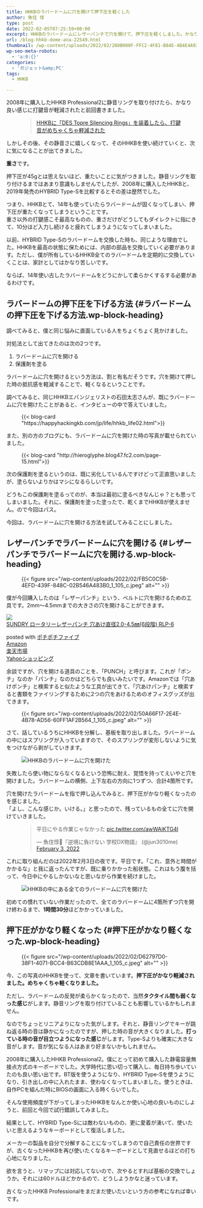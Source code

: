 ```yaml
---
title: HHKBのラバードームに穴を開けて押下圧を軽くした
author: 魚住 惇
type: post
date: 2022-02-05T07:25:59+00:00
excerpt: HHKBのラバードームにレザーパンチで穴を開けて、押下圧を軽くしました。かなり改善されました。
url: /blog-hhkb-dome-ana-22549.html
thumbnail: /wp-content/uploads/2022/02/280B000F-FFC2-4F81-B84E-4B4E4A93A06F_1_105_c.jpeg
wp-seo-meta-robots:
  - 'a:0:{}'
categories:
  - 'ガジェット&amp;PC'
tags:
  - HHKB

---
```

2008年に購入したHHKB Professional2に静音リングを取り付けたら、かなり良い感じに打鍵音が軽減されたと前回書きました。<figure class="wp-block-embed is-type-rich is-provider-wp-oembed-blog-card wp-block-embed-wp-oembed-blog-card">

<div class="wp-block-embed__wrapper">
  <blockquote class="wp-embedded-content" data-secret="mRa002N6aJ">
    <a href="http://192.168.11.200:8000/hhkb-ring-22525.html">HHKBに「DES Topre Silencing Rings」を装着したら、打鍵音がめちゃくちゃ軽減された</a>
  </blockquote>
</div></figure> 

しかしその後、その静音さに嬉しくなって、そのHHKBを使い続けていくと、次に気になることが出てきました。

**重さ**です。

押下圧が45gとは思えないほど、重たいことに気がつきました。静音リングを取り付けるまではあまり意識もしませんでしたが、2008年に購入したHHKBと、2019年発売のHYBRID Type-Sを比較するとその差は歴然でした。

つまり、HHKBとて、14年も使っていたらラバードームが固くなってしまい、押下圧が重たくなってしまうということです。  
重さ以外の打鍵感こそ最高なものの、重さだけがどうしてもダイレクトに指にきて、10分ほど入力し続けると疲れてしまうようになってしまいました。

以前、HYBRID Type-Sのラバードームを交換した時も、同じような理由でした。HHKBを最高の状態に保ためには、内部の部品を交換していく必要があります。ただし、僕が所有しているHHKB全てのラバードームを定期的に交換していくことは、家計としてはかなり苦しいです。

ならば、14年使い古したラバードームをどうにかして柔らかくするする必要があるわけです。

## ラバードームの押下圧を下げる方法 {#ラバードームの押下圧を下げる方法.wp-block-heading}

調べてみると、僕と同じ悩みに直面している人をちょくちょく見かけました。

対処法として出てきたのは次の2つです。

<ol class="is-style-vk-numbered-square-mark">
  <li>
    ラバードームに穴を開ける
  </li>
  <li>
    保護剤を塗る
  </li>
</ol>

ラバードームに穴を開けるという方法は、割と有名だそうです。穴を開けて押した時の抵抗感を軽減することで、軽くなるということです。

調べてみると、同じHHKBエバンジェリストの石田太志さんが、既にラバードームに穴を開けたことがあると、インタビューの中で答えていました。<figure class="wp-block-embed is-type-rich is-provider-wp-oembed-blog-card wp-block-embed-wp-oembed-blog-card">

<div class="wp-block-embed__wrapper">
  {{< blog-card "https://happyhackingkb.com/jp/life/hhkb_life02.html">}}
</div></figure> 

また、別の方のブログにも、ラバードームに穴を開けた時の写真が載せられていました。<figure class="wp-block-embed is-type-rich is-provider-wp-oembed-blog-card wp-block-embed-wp-oembed-blog-card">

<div class="wp-block-embed__wrapper">
  {{< blog-card "http://hieroglyphe.blog47.fc2.com/page-15.html">}}
</div></figure> 

次の保護剤を塗るというのは、既に劣化しているんですけどって正直思いましたが、塗らないよりかはマシになるらしいです。<figure class="wp-block-embed is-type-wp-embed is-provider-hatena-blog wp-block-embed-hatena-blog">

<div class="wp-block-embed__wrapper">
</div></figure> 

どうもこの保護剤を塗るってのが、本当は最初に塗るべきなんじゃ？とも思ってしまいました。それに、保護剤を塗った塗ったで、乾くまでHHKBが使えません。ので今回はパス。

今回は、ラバードームに穴を開ける方法を試してみることにしました。

## レザーパンチでラバードームに穴を開ける {#レザーパンチでラバードームに穴を開ける.wp-block-heading}
<figure class="wp-block-image">

{{< figure src="/wp-content/uploads/2022/02/FB5C0C5B-4EFD-439F-848C-02B546A483B0_1_105_c.jpeg" alt="" >}} </figure> 

僕が今回購入したのは「レザーパンチ」という、ベルトに穴を開けるための工具です。2mm〜4.5mmまでの大きさの穴を開けることができます。

<div class="cstmreba">
  <div class="kaerebalink-box">
    <div class="kaerebalink-image">
      <a href="https://www.amazon.co.jp/dp/B019X8WGYW?tag=jun3010me-22&#038;linkCode=ogi&#038;th=1&#038;psc=1" target="_blank" rel="noopener"><img decoding="async" src="https://m.media-amazon.com/images/I/413dP96F7mL._SL160_.jpg" style="border: none;" /></a>
    </div>
    <div class="kaerebalink-info">
      <div class="kaerebalink-name">
        <a href="https://www.amazon.co.jp/dp/B019X8WGYW?tag=jun3010me-22&#038;linkCode=ogi&#038;th=1&#038;psc=1" target="_blank" rel="noopener">SUNDRY ロータリーレザーパンチ 穴あけ直径2.0-4.5㎜(6段階) RLP-6</a></p>
        <div class="kaerebalink-powered-date">
          posted with <a href="http://192.168.11.200:8000/pochipochi5.php" rel="nofollow noopener" target="_blank">ポチポチファイブ</a>
        </div>
      </div>
      <div class="kaerebalink-link1">
        <div class="shoplinkamazon">
          <a href="https://www.amazon.co.jp/gp/search?keywords=SUNDRY ロータリーレザーパンチ&#038;tag=jun3010me-22" target="_blank" rel="noopener">Amazon</a>
        </div>
        <div class="shoplinkrakuten">
          <a href="https://hb.afl.rakuten.co.jp/hgc/10ef1d94.c90f9829.10ef1d95.53606a39/?pc=https%3A%2F%2Fsearch.rakuten.co.jp%2Fsearch%2Fmall%2FSUNDRY ロータリーレザーパンチ%2F-%2Ff.1-p.1-s.1-sf.0-st.A-v.2%3Fx%3D0%26scid%3Daf_ich_link_urltxt%26m%3Dhttp%3A%2F%2Fm.rakuten.co.jp%2F" target="_blank" rel="noopener">楽天市場</a>
        </div>
        <div class="shoplinkyahoo">
          <a href="https://ck.jp.ap.valuecommerce.com/servlet/referral?sid=3040825&pid=884909937&vc_url=http%3A%2F%2Fsearch.shopping.yahoo.co.jp%2Fsearch%3Fp%3DSUNDRY ロータリーレザーパンチ "vcptn=kaereba" target="_blank" >Yahooショッピング<img decoding="async" loading="lazy" src="//ad.jp.ap.valuecommerce.com/servlet/gifbanner?sid=3040825&#038;pid=884909937" height="1" width="1" border="0" /></a>
        </div>
      </div>
    </div>
    <div class="booklink-footer">
    </div>
  </div>
</div>

余談ですが、穴を開ける道具のことを、「PUNCH」と呼びます。これが「ポンチ」なのか「パンチ」なのかはどちらでも良いみたいです。Amazonでは「穴あけポンチ」と検索すると似たような工具が出てきて、「穴あけパンチ」と検索すると書類をファイリングするために2つの穴をあけるためのオフィスグッズが出てきます。
<figure class="wp-block-image">

{{< figure src="/wp-content/uploads/2022/02/50A66F17-2E4E-4B78-AD56-60FF1AF2B564_1_105_c.jpeg" alt="" >}} </figure> 

さて、話しているうちにHHKBを分解し、基板を取り出しました。ラバードームの中にはスプリングが入っていますので、そのスプリングが変形しないように気をつけながら剥がしていきます。
<figure class="wp-block-image">

<img decoding="async" src="/wp-content/uploads/2022/02/C5A06795-D782-464B-A311-B85F60502CF6_1_105_c.jpeg" alt="HHKBのラバードームに穴を開けた" /> </figure> 

失敗したら使い物にならなくなるという恐怖に耐え、覚悟を持ってえいやと穴を開けました。ラバードームの横側、上下左右の方向に1つずつ、合計4箇所です。

穴を開けたラバードームを指で押し込んでみると、押下圧がかなり軽くなったのを感じました。  
「よし、こんな感じか。いける。」と思ったので、残っているもの全てに穴を開けていきました。<figure class="wp-block-embed is-type-rich is-provider-twitter wp-block-embed-twitter">

<div class="wp-block-embed__wrapper">
  <blockquote class="twitter-tweet" data-width="500" data-dnt="true">
    <p lang="ja" dir="ltr">
      平日にやる作業じゃなかった <a href="https://t.co/awWAiKTG4l">pic.twitter.com/awWAiKTG4l</a>
    </p>&mdash; 魚住惇📖『逆境に負けない 学校DX物語』 (@jun3010me) 
    <a href="https://twitter.com/jun3010me/status/1489245413618380800?ref_src=twsrc%5Etfw">February 3, 2022</a>
  </blockquote>
</div></figure> 

これに取り組んだのは2022年2月3日の夜です。平日です。「これ、意外と時間がかかるな」と我に返ったんですが、既に乗りかかった船状態。これはもう腹を括って、今日中にやるしかないなと思いながら作業を続けました。
<figure class="wp-block-image">

<img decoding="async" src="/wp-content/uploads/2022/02/280B000F-FFC2-4F81-B84E-4B4E4A93A06F_1_105_c.jpeg" alt="HHKBの中にある全てのラバードームに穴を開けた" /> </figure> 

初めての慣れていない作業だったので、全てのラバードームに4箇所ずつ穴を開け終わるまで、**1時間30分**ほどかかっていました。

## 押下圧がかなり軽くなった {#押下圧がかなり軽くなった.wp-block-heading}
<figure class="wp-block-image">

{{< figure src="/wp-content/uploads/2022/02/D62797D0-38F1-4071-BCC4-B63CDB8E1AAA_1_105_c.jpeg" alt="" >}} </figure> 

今、この写真のHHKBを使って、文章を書いています。**押下圧がかなり軽減されました。めちゃくちゃ軽くなりました。**

ただし、ラバードームの反発が柔らかくなったので、当然**タクタイル間も弱くなった感じ**がします。静音リングを取り付けていることも影響しているかもしれません。

なのでちょっとリニアよりになった気がします。それと、静音リングでキーが跳ね返る時の音は静かになったのですが、押した時の音が大きくなりました。**打っている時の音が目立つようになった感じ**がします。Type-Sよりも確実に大きな音がします。音が気になる人はあまり好まないかもしれません。

2008年に購入したHHKB Professional2。僕にとって初めて購入した静電容量無接点方式のキーボードでした。大学時代に思い切って購入し、毎日持ち歩いていたのも良い思い出です。BT版を使うようになり、HYBRID Type-Sを使うようになり、引き出しの中に入れたまま、使わなくなってしまいました。使うときは、自作PCを組んだ時にBIOSの画面に入る時くらいでした。

そんな使用頻度が下がってしまったHHKBをなんとか使い心地の良いものにしようと、前回と今回で試行錯誤してみました。

結果として、HYBRID Type-Sには敵わないものの、更に愛着が湧いて、使いたいと思えるようなキーボードとして復活しました。

メーカーの製品を自分で分解することになってしまうので自己責任の世界ですが、古くなったHHKBを再び使いたくなるキーボードとして見直せるほどの打ち心地になりました。

欲を言うと、リマップには対応してないので、次やるとすれば基板の交換でしょうか。それには60ドルほどかかるので、どうしようかなと迷っています。

古くなったHHKB Professionalをまだまだ使いたいという方の参考になれば幸いです。